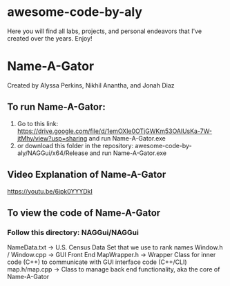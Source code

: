 # awesome-code-by-aly
Here you will find all labs, projects, and personal endeavors that I've created over the years.  Enjoy!

# Name-A-Gator
Created by Alyssa Perkins, Nikhil Anantha, and Jonah Diaz

## To run Name-A-Gator:
1. Go to this link: https://drive.google.com/file/d/1emOXle0OTjGWKm53OAlUsKa-7W-jtMhy/view?usp=sharing and run Name-A-Gator.exe
2. or download this folder in the repository: awesome-code-by-aly/NAGGui/x64/Release and run Name-A-Gator.exe

## Video Explanation of Name-A-Gator
https://youtu.be/6jpk0YYYDkI 

## To view the code of Name-A-Gator
### Follow this directory: NAGGui/NAGGui
NameData.txt -> U.S. Census Data Set that we use to rank names
Window.h / Window.cpp -> GUI Front End
MapWrapper.h -> Wrapper Class for inner code (C++) to communicate with GUI interface code (C++/CLI)
map.h/map.cpp -> Class to manage back end functionality, aka the core of Name-A-Gator

